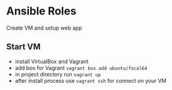 # Ansible Roles

Create VM and setup web app

Start VM
---

* install VirtualBox and Vagrant
* add box for Vagrant `vagrant box add ubuntu/focal64`
* in project directory run `vagrant up`
* after install process use `vagrant ssh` for connect on your VM

